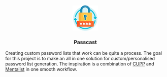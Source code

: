 <br />
<p align="center">
  <a href="https://github.com/OfficialScragg/Passcast">
    <img src="assets/logo-pls-work.png" alt="Logo" width="80" height="80">
  </a>
  <h3 align="center">Passcast</h3>
</p>

Creating custom password lists that work can be quite a process.
The goal for this project is to make an all in one solution for custom/personalised password list generation.
The inspiration is a combination of [CUPP](https://null-byte.wonderhowto.com/how-to/tutorial-password-profiling-with-cupp-0165951/) and [Mentalist](https://github.com/sc0tfree/mentalist) in one smooth workflow.
